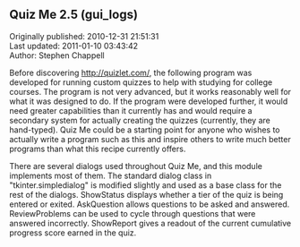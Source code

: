 ## Quiz Me 2.5 (gui_logs)  
Originally published: 2010-12-31 21:51:31  
Last updated: 2011-01-10 03:43:42  
Author: Stephen Chappell  
  
Before discovering http://quizlet.com/, the following program was developed for running custom quizzes to help with studying for college courses. The program is not very advanced, but it works reasonably well for what it was designed to do. If the program were developed further, it would need greater capabilities than it currently has and would require a secondary system for actually creating the quizzes (currently, they are hand-typed). Quiz Me could be a starting point for anyone who wishes to actually write a program such as this and inspire others to write much better programs than what this recipe currently offers.

There are several dialogs used throughout Quiz Me, and this module implements most of them. The standard dialog class in "tkinter.simpledialog" is modified slightly and used as a base class for the rest of the dialogs. ShowStatus displays whether a tier of the quiz is being entered or exited. AskQuestion allows questions to be asked and answered. ReviewProblems can be used to cycle through questions that were answered incorrectly. ShowReport gives a readout of the current cumulative progress score earned in the quiz. 